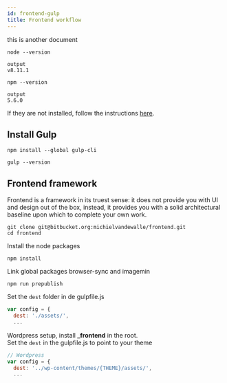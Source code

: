 ```yaml
---
id: frontend-gulp
title: Frontend workflow
---
```


this is another document

```shell
node --version
```
```$xslt
output
v8.11.1
```
```shell
npm --version
```
```$xslt
output
5.6.0
```

If they are not installed, follow the instructions [here](https://www.dyclassroom.com/howto-mac/how-to-install-nodejs-and-npm-on-mac-using-homebrew).


## Install Gulp

```$xslt
npm install --global gulp-cli
```
```$xslt
gulp --version
```

## Frontend framework

Frontend is a framework in its truest sense: it does not provide you with UI and design out of the box, instead, it provides you with a solid architectural baseline upon which to complete your own work.

```$xslt
git clone git@bitbucket.org:michielvandewalle/frontend.git
cd frontend
```

Install the node packages
```$xslt
npm install
```

Link global packages browser-sync and imagemin
```
npm run prepublish
```

Set the `dest` folder in de gulpfile.js
```javascript
var config = {
  dest: './assets/', 
  ...  
```

Wordpress setup, install **_frontend** in the root. <br>
Set the `dest` in the gulpfile.js to point to your theme
```javascript
// Wordpress
var config = {
  dest: '../wp-content/themes/{THEME}/assets/', 
  ...    
```